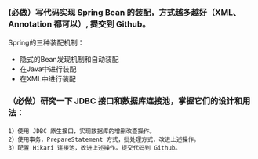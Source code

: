 ### (必做）写代码实现 Spring Bean 的装配，方式越多越好（XML、Annotation 都可以）, 提交到 Github。
Spring的三种装配机制：
- 隐式的Bean发现机制和自动装配
- 在Java中进行装配
- 在XML中进行装配

### （必做）研究一下 JDBC 接口和数据库连接池，掌握它们的设计和用法：
    1）使用 JDBC 原生接口，实现数据库的增删改查操作。
    2）使用事务，PrepareStatement 方式，批处理方式，改进上述操作。
    3）配置 Hikari 连接池，改进上述操作。提交代码到 Github。